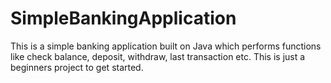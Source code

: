# SimpleBankingApplication
This is a simple banking application built on Java which performs functions like check balance, deposit, withdraw, last transaction etc. This is just a beginners project to get started.
